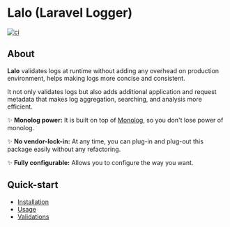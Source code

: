 # Lalo (Laravel Logger)

<p align="left">
<a href="https://github.com/aagjalpankaj/lalo/actions/workflows/ci.yml">
  <img src="https://github.com/aagjalpankaj/lalo/actions/workflows/ci.yml/badge.svg" alt="ci">
</a>
</p>

## About

**Lalo** validates logs at runtime without adding any overhead on production environment, helps making logs more concise and consistent.

It not only validates logs but also adds additional application and request metadata that makes log aggregation, searching, and analysis more efficient.

✨ **Monolog power:** It is built on top of [Monolog](https://github.com/Seldaek/monolog), so you don't lose power of monolog.

✨ **No vendor-lock-in:** At any time, you can plug-in and plug-out this package easily without any refactoring.

✨ **Fully configurable:** Allows you to configure the way you want.

## Quick-start

- [Installation](./docs/100-INSTALLATION.md)
- [Usage](./docs/200-USAGE.md)
- [Validations](./docs/300-VALIDATIONS.md)
